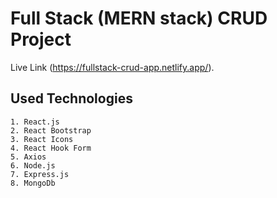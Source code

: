 # Full Stack (MERN stack) CRUD Project

Live Link (https://fullstack-crud-app.netlify.app/).

## Used Technologies
    1. React.js
    2. React Bootstrap
    3. React Icons
    4. React Hook Form
    5. Axios
    6. Node.js
    7. Express.js
    8. MongoDb